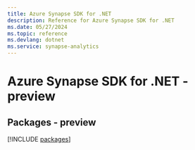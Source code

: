 ```yaml
---
title: Azure Synapse SDK for .NET
description: Reference for Azure Synapse SDK for .NET
ms.date: 05/27/2024
ms.topic: reference
ms.devlang: dotnet
ms.service: synapse-analytics
---
```

# Azure Synapse SDK for .NET - preview
## Packages - preview
[!INCLUDE [packages](synapse-index.md)]